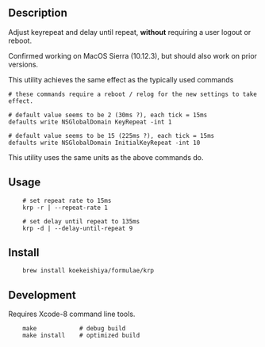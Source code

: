 ## Description

Adjust keyrepeat and delay until repeat, **without** requiring a user logout or reboot.

Confirmed working on MacOS Sierra (10.12.3), but should also work on prior versions.

This utility achieves the same effect as the typically used commands

```
# these commands require a reboot / relog for the new settings to take effect.

# default value seems to be 2 (30ms ?), each tick = 15ms
defaults write NSGlobalDomain KeyRepeat -int 1

# default value seems to be 15 (225ms ?), each tick = 15ms
defaults write NSGlobalDomain InitialKeyRepeat -int 10

```

This utility uses the same units as the above commands do.

## Usage
```
    # set repeat rate to 15ms
    krp -r | --repeat-rate 1

    # set delay until repeat to 135ms
    krp -d | --delay-until-repeat 9
```

## Install
```
    brew install koekeishiya/formulae/krp
```

## Development

Requires Xcode-8 command line tools.

```
    make            # debug build
    make install    # optimized build
```
